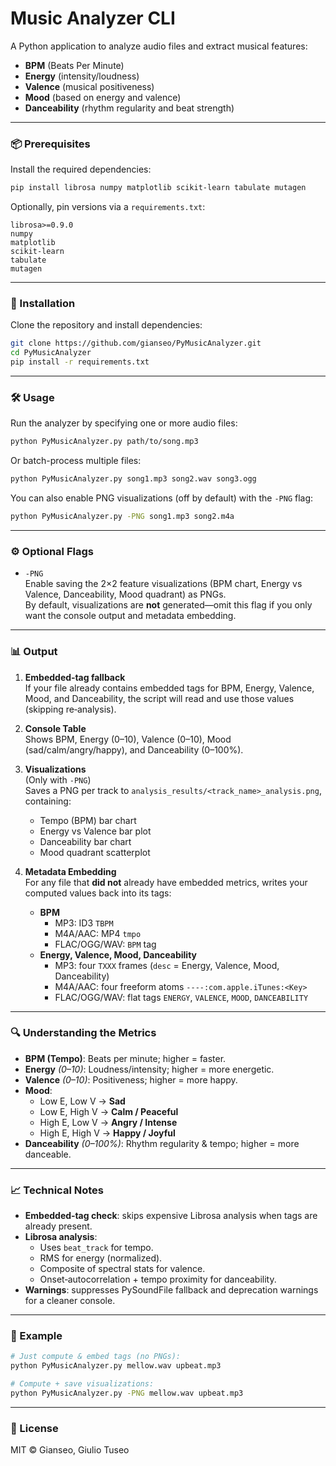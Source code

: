 # Music Analyzer CLI

A Python application to analyze audio files and extract musical features:

- **BPM** (Beats Per Minute)  
- **Energy** (intensity/loudness)  
- **Valence** (musical positiveness)  
- **Mood** (based on energy and valence)  
- **Danceability** (rhythm regularity and beat strength)  

---

### 📦 Prerequisites

Install the required dependencies:

```bash
pip install librosa numpy matplotlib scikit-learn tabulate mutagen
```

Optionally, pin versions via a `requirements.txt`:

```text
librosa>=0.9.0
numpy
matplotlib
scikit-learn
tabulate
mutagen
```

---

### 🚀 Installation

Clone the repository and install dependencies:

```bash
git clone https://github.com/gianseo/PyMusicAnalyzer.git
cd PyMusicAnalyzer
pip install -r requirements.txt
```

---

### 🛠️ Usage

Run the analyzer by specifying one or more audio files:

```bash
python PyMusicAnalyzer.py path/to/song.mp3
```

Or batch-process multiple files:

```bash
python PyMusicAnalyzer.py song1.mp3 song2.wav song3.ogg
```

You can also enable PNG visualizations (off by default) with the `-PNG` flag:

```bash
python PyMusicAnalyzer.py -PNG song1.mp3 song2.m4a
```

---

### ⚙️ Optional Flags

- `-PNG`  
  Enable saving the 2×2 feature visualizations (BPM chart, Energy vs Valence, Danceability, Mood quadrant) as PNGs.  
  By default, visualizations are **not** generated—omit this flag if you only want the console output and metadata embedding.

---

### 📊 Output

1. **Embedded‐tag fallback**  
   If your file already contains embedded tags for BPM, Energy, Valence, Mood, and Danceability, the script will read and use those values (skipping re‐analysis).

2. **Console Table**  
   Shows BPM, Energy (0–10), Valence (0–10), Mood (sad/calm/angry/happy), and Danceability (0–100%).

3. **Visualizations**  
   (Only with `-PNG`)  
   Saves a PNG per track to `analysis_results/<track_name>_analysis.png`, containing:  
   - Tempo (BPM) bar chart  
   - Energy vs Valence bar plot  
   - Danceability bar chart  
   - Mood quadrant scatterplot  

4. **Metadata Embedding**  
   For any file that **did not** already have embedded metrics, writes your computed values back into its tags:  
   - **BPM**  
     - MP3: ID3 `TBPM`  
     - M4A/AAC: MP4 `tmpo`  
     - FLAC/OGG/WAV: `BPM` tag  
   - **Energy, Valence, Mood, Danceability**  
     - MP3: four `TXXX` frames (`desc` = Energy, Valence, Mood, Danceability)  
     - M4A/AAC: four freeform atoms `----:com.apple.iTunes:<Key>`  
     - FLAC/OGG/WAV: flat tags `ENERGY`, `VALENCE`, `MOOD`, `DANCEABILITY`  

---

### 🔍 Understanding the Metrics

- **BPM (Tempo)**: Beats per minute; higher = faster.  
- **Energy** *(0–10)*: Loudness/intensity; higher = more energetic.  
- **Valence** *(0–10)*: Positiveness; higher = more happy.  
- **Mood**:  
  - Low E, Low V → **Sad**  
  - Low E, High V → **Calm / Peaceful**  
  - High E, Low V → **Angry / Intense**  
  - High E, High V → **Happy / Joyful**  
- **Danceability** *(0–100%)*: Rhythm regularity & tempo; higher = more danceable.

---

### 📈 Technical Notes

- **Embedded‐tag check**: skips expensive Librosa analysis when tags are already present.  
- **Librosa analysis**:  
  - Uses `beat_track` for tempo.  
  - RMS for energy (normalized).  
  - Composite of spectral stats for valence.  
  - Onset‐autocorrelation + tempo proximity for danceability.  
- **Warnings**: suppresses PySoundFile fallback and deprecation warnings for a cleaner console.

---

### 🎉 Example

```bash
# Just compute & embed tags (no PNGs):
python PyMusicAnalyzer.py mellow.wav upbeat.mp3

# Compute + save visualizations:
python PyMusicAnalyzer.py -PNG mellow.wav upbeat.mp3
```

---

### 🔗 License

MIT © Gianseo, Giulio Tuseo
